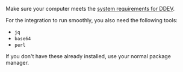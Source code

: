 Make sure your computer meets the [system requirements for DDEV](https://ddev.readthedocs.io/en/stable/#system-requirements).

For the integration to run smoothly, you also need the following tools:

- `jq`
- `base64`
- `perl`

If you don't have these already installed, use your normal package manager.